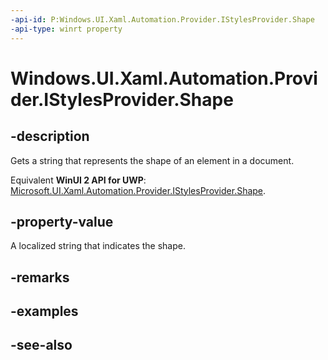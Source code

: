 ```yaml
---
-api-id: P:Windows.UI.Xaml.Automation.Provider.IStylesProvider.Shape
-api-type: winrt property
---
```


<!-- Property syntax
public string Shape { get; }
-->

# Windows.UI.Xaml.Automation.Provider.IStylesProvider.Shape

## -description
Gets a string that represents the shape of an element in a document.

Equivalent **WinUI 2 API for UWP**: [Microsoft.UI.Xaml.Automation.Provider.IStylesProvider.Shape](/windows/winui/api/microsoft.ui.xaml.automation.provider.istylesprovider.shape).

## -property-value
A localized string that indicates the shape.

## -remarks

## -examples

## -see-also
